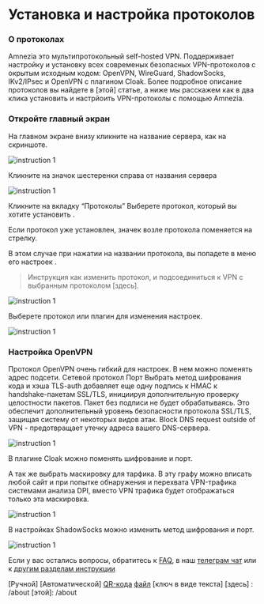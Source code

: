 # Установка и настройка протоколов

### О протоколах 

Amnezia это мультипротокольный self-hosted VPN. Поддерживает настройку и установку всех современых безопасных VPN-протоколов с окрытым исходным кодом: 
OpenVPN, WireGuard, ShadowSocks, IKv2/IPsec и OpenVPN с плагином Cloak. Более подробное описание протоколов вы найдете в [этой] статье, 
а ниже мы расскажем как в два клика установить и настрйоить VPN-протоколы c помощью Amnezia.
&nbsp;

### Откройте главный экран  

На главном экране  внизу  кликните на название сервера, как на скриншоте. 

![instruction 1](https://raw.githubusercontent.com/Aftershock669/amnezia-open-docs/master/docs/ru/instructions/installation-configuration-protocols/img/icp_ru_1.png)

Кликните на значок шестеренки справа от названия сервера 


![instruction 1](https://raw.githubusercontent.com/Aftershock669/amnezia-open-docs/master/docs/ru/instructions/installation-configuration-protocols/img/icp_ru_2.png)

Кликните на вкладку “Протоколы” 
Выберете протокол, который вы хотите установить .

Если протокол уже установлен, значек возле протокола поменяется на стрелку.  

В этом случае при нажатии на названии  протокола, вы попадете в меню его настроек . 

>Инструкция как изменить протокол, и подсоединиться к VPN с выбранным протоколом [здесь].

![instruction 1](https://raw.githubusercontent.com/Aftershock669/amnezia-open-docs/master/docs/ru/instructions/installation-configuration-protocols/img/icp_ru_3.png)

Выберете протокол или плагин для изменения настроек.

![instruction 1](https://raw.githubusercontent.com/Aftershock669/amnezia-open-docs/master/docs/ru/instructions/installation-configuration-protocols/img/icp_ru_4.png)

### Настройка OpenVPN

Протокол  OpenVPN очень гибкий для настроек.
В нем можно поменять адрес подсети. 
Сетевой протокол 
Порт 
Выбрать метод  шифрования кода и хэша
TLS-auth добавляет еще одну подпись к HMAC к handshake-пакетам SSL/TLS, инициируя дополнительную проверку целостности пакетов. Пакет без подписи не будет обрабатываясь. 
Это обеспечит дополнительный уровень безопасности протокола SSL/TLS, защищая систему от некоторых видов атак. 
Block DNS request outside of VPN - предотвращает утечку адреса вашего  DNS-сервера.

![instruction 1](https://raw.githubusercontent.com/Aftershock669/amnezia-open-docs/master/docs/ru/instructions/installation-configuration-protocols/img/icp_ru_5.png)

В плагине Cloak  можно поменять шифрование и порт. 

А так же выбрать маскировку для тарфика. 
В эту графу можно вписать любой сайт и при попытке  обнаружения и перехвата  VPN-трафика  системами анализа DPI,  вместо VPN трафика будет  отображаться только  эта маскировка.

![instruction 1](https://raw.githubusercontent.com/Aftershock669/amnezia-open-docs/master/docs/ru/instructions/installation-configuration-protocols/img/icp_ru_6.png)

В настройках ShadowSocks можно изменить метод шифрования и порт. 

![instruction 1](https://raw.githubusercontent.com/Aftershock669/amnezia-open-docs/master/docs/ru/instructions/installation-configuration-protocols/img/icp_ru_7.png)

Если у вас остались вопросы, обратитесь к [FAQ], в наш [телеграм чат] или к [другим разделам инструкции]

[amnezia-site-ext-link]: https://amnezia-web-nx1r.vercel.app
[about-int-link]: /about
[Как запустить свой VPN c помощью Amnezia]: https://amnezia-web-nx1r.vercel.app
[файл]: /about
[QR-кода]: /about
[ключа в виде текста]: /about
[инструкции]: /about 
[FAQ]: /about 
[телеграм чат]: /about 
[другим разделам инструкции]: /about
[Ручной]
[Автоматической]
[QR-кода]
[файл]
[ключ в виде текста]
[здесь] : /about 
[этой]: /about 



















